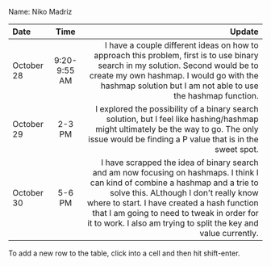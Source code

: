 Name: Niko Madriz

| Date       |     Time     |                                                                                                                                                                                                                                                                                                                                    Update |
|:-----------|:------------:|------------------------------------------------------------------------------------------------------------------------------------------------------------------------------------------------------------------------------------------------------------------------------------------------------------------------------------------:|
| October 28 | 9:20-9:55 AM |                                                                                              I have a couple different ideas on how to approach this problem, first is to use binary search in my solution. Second would be to create my own hashmap. I would go with the hashmap solution but I am not able to use the hashmap function. |
| October 29 |    2-3 PM    |                                                                                                                                           I explored the possibility of a binary search solution, but I feel like hashing/hashmap might ultimately be the way to go. The only issue would be finding a P value that is in the sweet spot. |
| October 30 |    5-6 PM    | I have scrapped the idea of binary search and am now focusing on hashmaps. I think I can kind of combine a hashmap and a trie to solve this. ALthough I don't really know where to start. I have created a hash function that I am going to need to tweak in order for it to work. I also am trying to split the key and value currently. |


To add a new row to the table, click into a cell and then hit shift-enter.